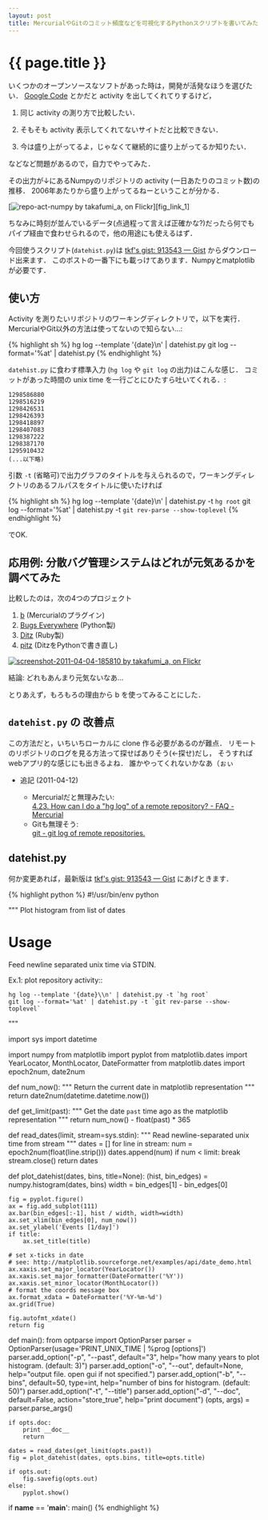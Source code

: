 ```yaml
---
layout: post
title: MercurialやGitのコミット頻度などを可視化するPythonスクリプトを書いてみた
---
```


# {{ page.title }} #

いくつかのオープンソースなソフトがあった時は，開発が活発なほうを選びたい．
[Google Code](http://code.google.com/) とかだと activity を出してくれてりするけど，

1. 同じ activity の測り方で比較したい．

2. そもそも activity 表示してくれてないサイトだと比較できない．

3. 今は盛り上がってるよ，じゃなくて継続的に盛り上がってるか知りたい．

などなど問題があるので，自力でやってみた．

その出力が↓にあるNumpyのリポジトリの activity (一日あたりのコミット数)の推移．
2006年あたりから盛り上がってるねーということが分かる．

[![repo-act-numpy by takafumi_a, on Flickr][fig_img_1]][fig_link_1]

[fig_img_1]: http://farm6.static.flickr.com/5303/5610051566_08c5ca8a96.jpg
[fig_link_2]: http://www.flickr.com/photos/arataka/5610051566/

ちなみに時刻が並んでいるデータ(点過程って言えば正確かな?)だったら何でもパイプ経由で食わせられるので，他の用途にも使えるはず．

今回使うスクリプト(`datehist.py`)は
[tkf's gist: 913543 — Gist](https://gist.github.com/913543)
からダウンロード出来ます．
このポストの一番下にも載っけてあります．Numpyとmatplotlibが必要です．

## 使い方 ##

Activity を測りたいリポジトリのワーキングディレクトリで，以下を実行．
MercurialやGit以外の方法は使ってないので知らない...:

{% highlight sh %}
hg log --template '{date}\\n' | datehist.py
git log --format='%at' | datehist.py
{% endhighlight %}

`datehist.py` に食わす標準入力 (`hg log` や `git log` の出力)はこんな感じ．
コミットがあった時間の unix time を一行ごとにひたすら吐いてくれる．:

    1298586880
    1298516219
    1298426531
    1298426393
    1298418897
    1298407083
    1298387222
    1298387170
    1295910432
    (...以下略)

引数 `-t` (省略可)で出力グラフのタイトルを与えられるので，ワーキングディレクトリのあるフルパスをタイトルに使いたければ

{% highlight sh %}
hg log --template '{date}\\n' | datehist.py -t `hg root`
git log --format='%at' | datehist.py -t `git rev-parse --show-toplevel`
{% endhighlight %}

でOK.


## 応用例: 分散バグ管理システムはどれが元気あるかを調べてみた ##

比較したのは，次の4つのプロジェクト

1. [b](http://www.digitalgemstones.com/projects/b/) (Mercurialのプラグイン)
2. [Bugs Everywhere](http://bugseverywhere.org/be/show/HomePage) (Python製)
3. [Ditz](http://ditz.rubyforge.org/) (Ruby製)
4. [pitz](http://pitz.tplus1.com/) (DitzをPythonで書き直し)

[![screenshot-2011-04-04-185810 by takafumi_a, on Flickr][fig_img_2]][fig_link_2]

[fig_img_2]: http://farm6.static.flickr.com/5144/5588561616_2ae2ee5c2f.jpg
[fig_link_2]: http://www.flickr.com/photos/arataka/5588561616/

結論: どれもあんまり元気ないなあ...

とりあえず，もろもろの理由から b を使ってみることにした．


## `datehist.py` の 改善点 ##

この方法だと，いちいちローカルに clone 作る必要があるのが難点．
リモートのリポジトリのログを見る方法って探せばありそう(←探せ)だし，
そうすればwebアプリ的な感じにも出きるよね．
誰かやってくれないかなあ（ぉぃ

* 追記 (2011-04-12)

  - Mercurialだと無理みたい:  
    [4.23. How can I do a "hg log" of a remote repository? - FAQ - Mercurial](http://mercurial.selenic.com/wiki/FAQ#FAQ.2BAC8-CommonProblems.How_can_I_do_a_.22hg_log.22_of_a_remote_repository.3F)
  - Gitも無理そう:  
    [git - git log of remote repositories.](http://git.661346.n2.nabble.com/git-log-of-remote-repositories-td4899042.html)


## datehist.py ##

何か変更あれば，最新版は
[tkf's gist: 913543 — Gist](https://gist.github.com/913543)
にあげときます．

{% highlight python %}
#!/usr/bin/env python

"""
Plot histogram from list of dates

Usage
=====
Feed newline separated unix time via STDIN.

Ex.1: plot repository activity::

    hg log --template '{date}\\n' | datehist.py -t `hg root`
    git log --format='%at' | datehist.py -t `git rev-parse --show-toplevel`

"""

import sys
import datetime

import numpy
from matplotlib import pyplot
from matplotlib.dates import YearLocator, MonthLocator, DateFormatter
from matplotlib.dates import epoch2num, date2num


def num_now():
    """
    Return the current date in matplotlib representation
    """
    return date2num(datetime.datetime.now())


def get_limit(past):
    """
    Get the date `past` time ago as the matplotlib representation
    """
    return num_now() - float(past) * 365


def read_dates(limit, stream=sys.stdin):
    """
    Read newline-separated unix time from stream
    """
    dates = []
    for line in stream:
        num = epoch2num(float(line.strip()))
        dates.append(num)
        if num < limit:
            break
    stream.close()
    return dates


def plot_datehist(dates, bins, title=None):
    (hist, bin_edges) = numpy.histogram(dates, bins)
    width = bin_edges[1] - bin_edges[0]

    fig = pyplot.figure()
    ax = fig.add_subplot(111)
    ax.bar(bin_edges[:-1], hist / width, width=width)
    ax.set_xlim(bin_edges[0], num_now())
    ax.set_ylabel('Events [1/day]')
    if title:
        ax.set_title(title)

    # set x-ticks in date
    # see: http://matplotlib.sourceforge.net/examples/api/date_demo.html
    ax.xaxis.set_major_locator(YearLocator())
    ax.xaxis.set_major_formatter(DateFormatter('%Y'))
    ax.xaxis.set_minor_locator(MonthLocator())
    # format the coords message box
    ax.format_xdata = DateFormatter('%Y-%m-%d')
    ax.grid(True)

    fig.autofmt_xdate()
    return fig


def main():
    from optparse import OptionParser
    parser = OptionParser(usage='PRINT_UNIX_TIME | %prog [options]')
    parser.add_option("-p", "--past", default="3",
                      help="how many years to plot histogram. (default: 3)")
    parser.add_option("-o", "--out", default=None,
                      help="output file. open gui if not specified.")
    parser.add_option("-b", "--bins", default=50, type=int,
                      help="number of bins for histogram. (default: 50)")
    parser.add_option("-t", "--title")
    parser.add_option("-d", "--doc", default=False, action="store_true",
                      help="print document")
    (opts, args) = parser.parse_args()

    if opts.doc:
        print __doc__
        return

    dates = read_dates(get_limit(opts.past))
    fig = plot_datehist(dates, opts.bins, title=opts.title)

    if opts.out:
        fig.savefig(opts.out)
    else:
        pyplot.show()


if __name__ == '__main__':
    main()
{% endhighlight %}
